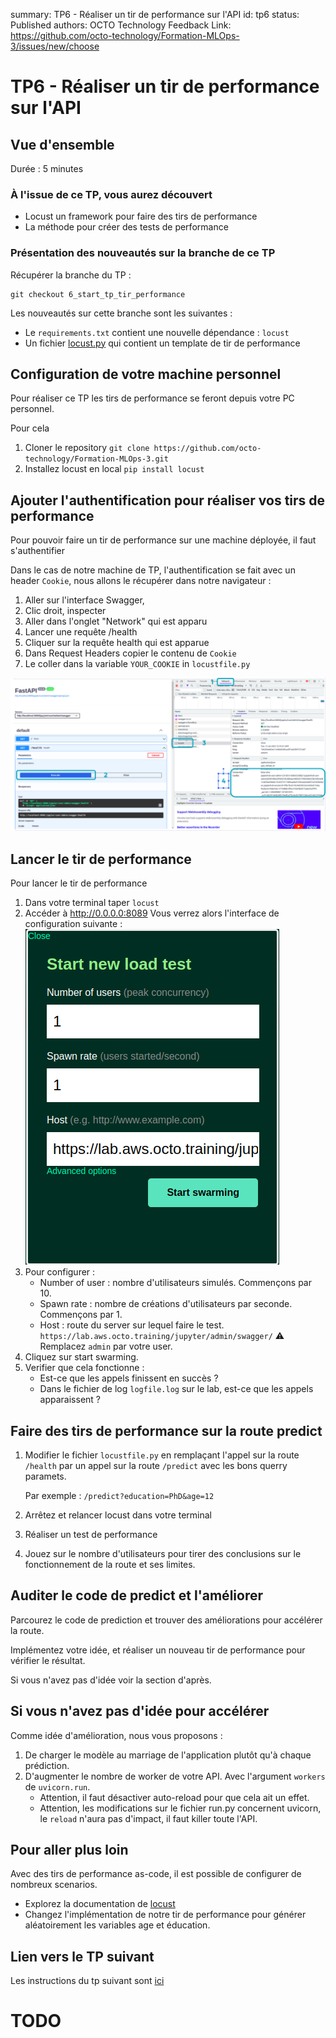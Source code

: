 summary: TP6 - Réaliser un tir de performance sur l'API
id: tp6
status: Published
authors: OCTO Technology
Feedback Link: https://github.com/octo-technology/Formation-MLOps-3/issues/new/choose

# TP6 - Réaliser un tir de performance sur l'API

## Vue d'ensemble

Durée : 5 minutes

### À l'issue de ce TP, vous aurez découvert

- Locust un framework pour faire des tirs de performance
- La méthode pour créer des tests de performance

### Présentation des nouveautés sur la branche de ce TP

Récupérer la branche du TP :

```shell
git checkout 6_start_tp_tir_performance
```

Les nouveautés sur cette branche sont les suivantes :

- Le `requirements.txt` contient une nouvelle dépendance : `locust`
- Un fichier [locust.py](locust.py) qui contient un template de tir de performance

## Configuration de votre machine personnel

Pour réaliser ce TP les tirs de performance se feront depuis votre PC personnel.

Pour cela

1. Cloner le repository `git clone https://github.com/octo-technology/Formation-MLOps-3.git`
2. Installez locust en local `pip install locust`

## Ajouter l'authentification pour réaliser vos tirs de performance

Pour pouvoir faire un tir de performance sur une machine déployée, il faut s'authentifier

Dans le cas de notre machine de TP, l'authentification se fait avec un header `Cookie`, nous allons le récupérer dans
notre navigateur :

1. Aller sur l'interface Swagger,
2. Clic droit, inspecter
3. Aller dans l'onglet "Network" qui est apparu
4. Lancer une requête /health
5. Cliquer sur la requête health qui est apparue
6. Dans Request Headers copier le contenu de `Cookie`
7. Le coller dans la variable `YOUR_COOKIE` in `locustfile.py`

![Comment récupérer un cookie](./images/tp2/reccuperer_le_cookie.png)

## Lancer le tir de performance

Pour lancer le tir de performance

1. Dans votre terminal taper `locust`
2. Accéder à http://0.0.0.0:8089
   Vous verrez alors l'interface de configuration suivante :
   ![Configuration locust](./images/tp2/interface_config_locust.png)
3. Pour configurer :
    - Number of user : nombre d'utilisateurs simulés. Commençons par 10.
    - Spawn rate : nombre de créations d'utilisateurs par seconde. Commençons par 1.
    - Host : route du server sur lequel faire le test. `https://lab.aws.octo.training/jupyter/admin/swagger/` ⚠️
      Remplacez `admin` par votre user.
4. Cliquez sur start swarming.
5. Verifier que cela fonctionne :
    - Est-ce que les appels finissent en succès ?
    - Dans le fichier de log `logfile.log` sur le lab, est-ce que les appels apparaissent ?

## Faire des tirs de performance sur la route predict

1. Modifier le fichier `locustfile.py` en remplaçant l'appel sur la route `/health` par un appel sur la route `/predict`
   avec les bons querry paramets.

   Par exemple : `/predict?education=PhD&age=12`

2. Arrêtez et relancer locust dans votre terminal
3. Réaliser un test de performance
4. Jouez sur le nombre d'utilisateurs pour tirer des conclusions sur le fonctionnement de la route et ses limites.

## Auditer le code de predict et l'améliorer

Parcourez le code de prediction et trouver des améliorations pour accélérer la route.

Implémentez votre idée, et réaliser un nouveau tir de performance pour vérifier le résultat.

Si vous n'avez pas d'idée voir la section d'après.

## Si vous n'avez pas d'idée pour accélérer

Comme idée d'amélioration, nous vous proposons :

1. De charger le modèle au marriage de l'application plutôt qu'à chaque prédiction.
2. D'augmenter le nombre de worker de votre API. Avec l'argument `workers` de `uvicorn.run`.
    - Attention, il faut désactiver auto-reload pour que cela ait un effet.
    - Attention, les modifications sur le fichier run.py concernent uvicorn, le `reload` n'aura pas d'impact, il faut
      killer toute l'API.

## Pour aller plus loin

Avec des tirs de performance as-code, il est possible de configurer de nombreux scenarios.

- Explorez la documentation de [locust](https://docs.locust.io/en/stable/writing-a-locustfile.html)
- Changez l'implémentation de notre tir de performance pour générer aléatoirement les variables age et éducation.

## Lien vers le TP suivant

Les instructions du tp suivant sont [ici](https://octo-technology.github.io/Formation-MLOps-3/tp3#0)

# TODO
